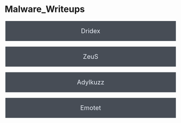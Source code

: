 # Malware_Writeups

<a style="font-size:20px;display: block;width: 100%;color:#eaeff7;text-align: center;padding:20px;margin: 10px;background-color: rgba(27, 34, 45, 0.8);text-decoration: none;border: 2px solid white;margin-left: 0;margin-right:0;transition: background-color .5s;" onmouseover="this.style.background='rgba(122, 133, 153,0.8)'" onmouseout="this.style.background='rgba(27, 34, 45, 0.8)'" href="https://lawiet47.github.io/malware_writeups/Dridex">Dridex</a>

<a style="font-size:20px;display: block;width: 100%;color:#eaeff7;text-align: center;padding:20px;margin: 10px;background-color: rgba(27, 34, 45, 0.8);text-decoration: none;border: 2px solid white;margin-left: 0;margin-right:0;transition: background-color .5s;" onmouseover="this.style.background='rgba(122, 133, 153,0.8)'" onmouseout="this.style.background='rgba(27, 34, 45, 0.8)'" href="https://lawiet47.github.io/malware_writeups/ZeuS">ZeuS</a>

<a style="font-size:20px;display: block;width: 100%;color:#eaeff7;text-align: center;padding:20px;margin: 10px;background-color: rgba(27, 34, 45, 0.8);text-decoration: none;border: 2px solid white;margin-left: 0;margin-right:0;transition: background-color .5s;" onmouseover="this.style.background='rgba(122, 133, 153,0.8)'" onmouseout="this.style.background='rgba(27, 34, 45, 0.8)'" href="https://lawiet47.github.io/malware_writeups/Adylkuzz">Adylkuzz</a>

<a style="font-size:20px;display: block;width: 100%;color:#eaeff7;text-align: center;padding:20px;margin: 10px;background-color: rgba(27, 34, 45, 0.8);text-decoration: none;border: 2px solid white;margin-left: 0;margin-right:0;transition: background-color .5s;" onmouseover="this.style.background='rgba(122, 133, 153,0.8)'" onmouseout="this.style.background='rgba(27, 34, 45, 0.8)'" href="https://lawiet47.github.io/malware_writeups/Emotet">Emotet</a>
